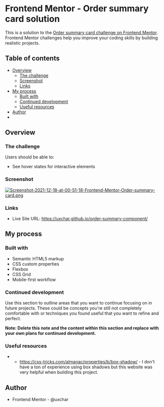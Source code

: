 # Frontend Mentor - Order summary card solution

This is a solution to the [Order summary card challenge on Frontend Mentor](https://www.frontendmentor.io/challenges/order-summary-component-QlPmajDUj). Frontend Mentor challenges help you improve your coding skills by building realistic projects. 

## Table of contents

- [Overview](#overview)
  - [The challenge](#the-challenge)
  - [Screenshot](#screenshot)
  - [Links](#links)
- [My process](#my-process)
  - [Built with](#built-with)
  - [Continued development](#continued-development)
  - [Useful resources](#useful-resources)
- [Author](#author)
- 

## Overview

### The challenge

Users should be able to:

- See hover states for interactive elements

### Screenshot

[![Screenshot-2021-12-18-at-00-51-18-Frontend-Mentor-Order-summary-card.png](https://i.postimg.cc/0jQnHkSY/Screenshot-2021-12-18-at-00-51-18-Frontend-Mentor-Order-summary-card.png)](https://postimg.cc/YG5Qvwb0)

### Links

- Live Site URL: https://uxchar.github.io/order-summary-component/

## My process

### Built with

- Semantic HTML5 markup
- CSS custom properties
- Flexbox
- CSS Grid
- Mobile-first workflow

### Continued development

Use this section to outline areas that you want to continue focusing on in future projects. These could be concepts you're still not completely comfortable with or techniques you found useful that you want to refine and perfect.

**Note: Delete this note and the content within this section and replace with your own plans for continued development.**

### Useful resources

- - https://css-tricks.com/almanac/properties/b/box-shadow/ - I don't have a ton of experience using box shadows but this website was very helpful when building this project.

## Author

- Frontend Mentor - @uxchar

